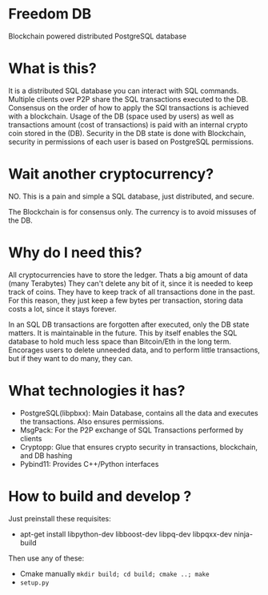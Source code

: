 # Freedom DB

Blockchain powered distributed PostgreSQL database

# What is this?

It is a distributed SQL database you can interact with SQL commands.
Multiple clients over P2P share the SQL transactions executed to the DB.
Consensus on the order of how to apply the SQl transactions is achieved with a blockchain.
Usage of the DB (space used by users) as well as transactions amount (cost of transactions) is paid with an internal crypto coin stored in the (DB).
Security in the DB state is done with Blockchain, security in permissions of each user is based on PostgreSQL permissions.

# Wait another cryptocurrency?

NO.
This is a pain and simple a SQL database, just distributed, and secure.

The Blockchain is for consensus only.
The currency is to avoid missuses of the DB.

# Why do I need this?

All cryptocurrencies have to store the ledger. Thats a big amount of data (many Terabytes)
They can't delete any bit of it, since it is needed to keep track of coins.
They have to keep track of all transactions done in the past.
For this reason, they just keep a few bytes per transaction, storing data costs a lot, since it stays forever.

In an SQL DB transactions are forgotten after executed, only the DB state matters. It is maintainable in the future.
This by itself enables the SQL database to hold much less space than Bitcoin/Eth in the long term.
Encorages users to delete unneeded data, and to perform little transactions, but if they want to do many, they can.

# What technologies it has?

- PostgreSQL(libpbxx): Main Database, contains all the data and executes the transactions. Also ensures permissions.
- MsgPack: For the P2P exchange of SQL Transactions performed by clients
- Cryptopp: Glue that ensures crypto security in transactions, blockchain, and DB hashing
- Pybind11: Provides C++/Python interfaces

# How to build and develop ?
Just preinstall these requisites:
* apt-get install libpython-dev libboost-dev libpq-dev libpqxx-dev ninja-build

Then use any of these:
* Cmake manually `mkdir build; cd build; cmake ..; make`
* `setup.py`
